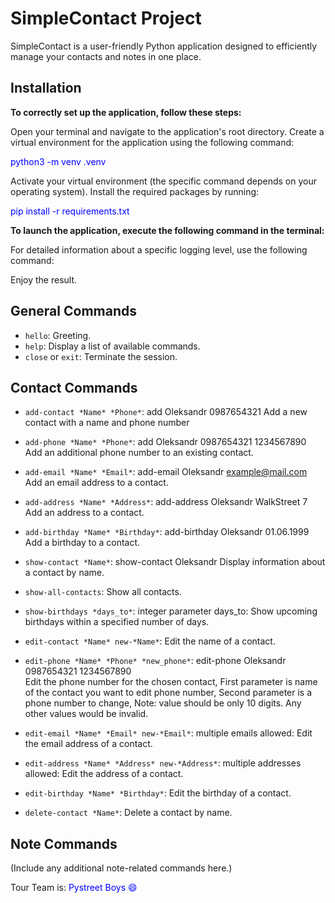 # SimpleContact Project

SimpleContact is a user-friendly Python application designed to efficiently manage your contacts and notes in one place.

## Installation

**To correctly set up the application, follow these steps:**

 Open your terminal and navigate to the application's root directory.
 Create a virtual environment for the application using the following command:

<span style="color:blue">python3 -m venv .venv

 Activate your virtual environment (the specific command depends on your operating system).
 Install the required packages by running:

<span style="color:blue">pip install -r requirements.txt

**To launch the application, execute the following command in the terminal:**
 
<!-- python task3.py /path/to/target/log_file -->

For detailed information about a specific logging level, use the following command:

<!-- python task3.py /path/to/target/log_file *logging_level* -->
 Enjoy the result.

## General Commands

- `hello`: Greeting.
- `help`: Display a list of available commands.
- `close` or `exit`: Terminate the session.

## Contact Commands

- `add-contact *Name* *Phone*`:
add Oleksandr 0987654321
Add a new contact with a name and phone number

- `add-phone *Name* *Phone*`:
add Oleksandr 0987654321 1234567890
Add an additional phone number to an existing contact.

- `add-email *Name* *Email*`:
add-email Oleksandr example@mail.com 
Add an email address to a contact.

- `add-address *Name* *Address*`:
add-address Oleksandr WalkStreet 7  
Add an address to a contact.
- `add-birthday *Name* *Birthday*`:
add-birthday Oleksandr 01.06.1999
Add a birthday to a contact.
- `show-contact *Name*`:
show-contact Oleksandr 
Display information about a contact by name.
- `show-all-contacts`: 
Show all contacts.
- `show-birthdays *days_to*`: 
integer parameter days_to: Show upcoming birthdays within a specified number of days.
- `edit-contact *Name* new-*Name*`: 
Edit the name of a contact.

- `edit-phone *Name* *Phone* *new_phone*`:
edit-phone Oleksandr 0987654321 1234567890  
Edit the phone number for the chosen contact,
First parameter is name of the contact you want to edit phone number,
Second parameter is a phone number to change,
Note: value should be only 10 digits. Any other values would be invalid.

- `edit-email *Name* *Email* new-*Email*`: 
multiple emails allowed: Edit the email address of a contact.
- `edit-address *Name* *Address* new-*Address*`: 
multiple addresses allowed: Edit the address of a contact.
- `edit-birthday *Name* *Birthday*`: 
Edit the birthday of a contact.
- `delete-contact *Name*`: 
Delete a contact by name.

## Note Commands 

(Include any additional note-related commands here.)

Tour Team is:<span style="color:blue">  Pystreet Boys :smile: